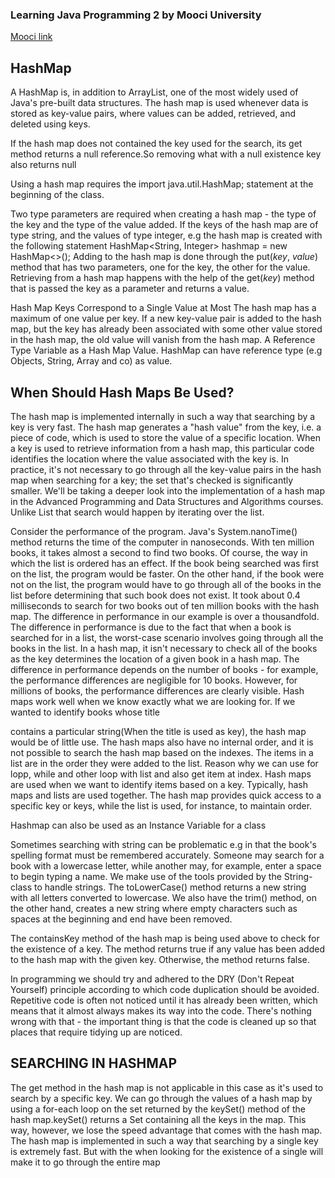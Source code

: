 ### Learning Java Programming 2 by Mooci University
[Mooci link](https://java-programming.mooc.fi/part-8/)

## HashMap 
A HashMap is, in addition to ArrayList, one of the most widely used of Java's pre-built data structures. The hash map is used whenever data is stored as key-value pairs, where values can be added, retrieved, and deleted using keys. 

If the hash map does not contained the key used for the search, its get method returns a null reference.So removing what with a null existence key also returns null

Using a hash map requires the import java.util.HashMap; statement at the beginning of the class.

Two type parameters are required when creating a hash map - the type of the key and the type of the value added. If the keys of the hash map are of type string, and the values of type integer, e.g the hash map is created with the following statement HashMap<String, Integer> hashmap = new HashMap<>();
Adding to the hash map is done through the put(*key*, *value*) method that has two parameters, one for the key, the other for the value. Retrieving from a hash map happens with the help of the get(*key*) method that is passed the key as a parameter and returns a value.

Hash Map Keys Correspond to a Single Value at Most
The hash map has a maximum of one value per key. If a new key-value pair is added to the hash map, but the key has already been associated with some other value stored in the hash map, the old value will vanish from the hash map.
A Reference Type Variable as a Hash Map Value. HashMap can have reference type (e.g Objects, String, Array and co) as value.

## When Should Hash Maps Be Used?

The hash map is implemented internally in such a way that searching by a key is very fast. The hash map generates a "hash value" from the key, i.e. a piece of code, which is used to store the value of a specific location. When a key is used to retrieve information from a hash map, this particular code identifies the location where the value associated with the key is. In practice, it's not necessary to go through all the key-value pairs in the hash map when searching for a key; the set that's checked is significantly smaller. We'll be taking a deeper look into the implementation of a hash map in the Advanced Programming and Data Structures and Algorithms courses. Unlike List that search would happen by iterating over the list. 

Consider the performance of the program. Java's System.nanoTime() method returns the time of the computer in nanoseconds.
With ten million books, it takes almost a second to find two books. Of course, the way in which the list is ordered has an effect. If the book being searched was first on the list, the program would be faster. On the other hand, if the book were not on the list, the program would have to go through all of the books in the list before determining that such book does not exist.
It took about 0.4 milliseconds to search for two books out of ten million books with the hash map. The difference in performance in our example is over a thousandfold.
The difference in performance is due to the fact that when a book is searched for in a list, the worst-case scenario involves going through all the books in the list. In a hash map, it isn't necessary to check all of the books as the key determines the location of a given book in a hash map. The difference in performance depends on the number of books - for example, the performance differences are negligible for 10 books. However, for millions of books, the performance differences are clearly visible.
Hash maps work well when we know exactly what we are looking for. If we wanted to identify books whose title 

contains a particular string(When the title is used as key), the hash map would be of little use.
The hash maps also have no internal order, and it is not possible to search the hash map based on the indexes. The items in a list are in the order they were added to the list. Reason why we can use for lopp, while and other loop with list and also get item at index.
Hash maps are used when we want to identify items based on a key.
Typically, hash maps and lists are used together. The hash map provides quick access to a specific key or keys, while the list is used, for instance, to maintain order.

Hashmap can also be used as an Instance Variable for a class

Sometimes searching with string can be problematic e.g in that the book's spelling format must be remembered accurately. Someone may search for a book with a lowercase letter, while another may, for example, enter a space to begin typing a name. We make use of the tools provided by the String-class to handle strings. The toLowerCase() method returns a new string with all letters converted to lowercase. We also have the trim() method, on the other hand, creates a new string where empty characters such as spaces at the beginning and end have been removed.

The containsKey method of the hash map is being used above to check for the existence of a key. The method returns true if any value has been added to the hash map with the given key. Otherwise, the method returns false.

In programming we should try and adhered to the DRY (Don't Repeat Yourself) principle according to which code duplication should be avoided. Repetitive code is often not noticed until it has already been written, which means that it almost always makes its way into the code. There's nothing wrong with that - the important thing is that the code is cleaned up so that places that require tidying up are noticed.

## SEARCHING IN HASHMAP
The get method in the hash map is not applicable in this case as it's used to search by a specific key. We can go through the values ​​of a hash map by using a for-each loop on the set returned by the keySet() method of the hash map.keySet() returns a Set<K> containing all the keys in the map. This way, however, we lose the speed advantage that comes with the hash map. The hash map is implemented in such a way that searching by a single key is extremely fast. But with the when looking for the existence of a single will make it to go through the entire map